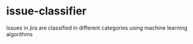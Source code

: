 # issue-classifier
Issues in jira are classified in different categories using machine learning algorithms
